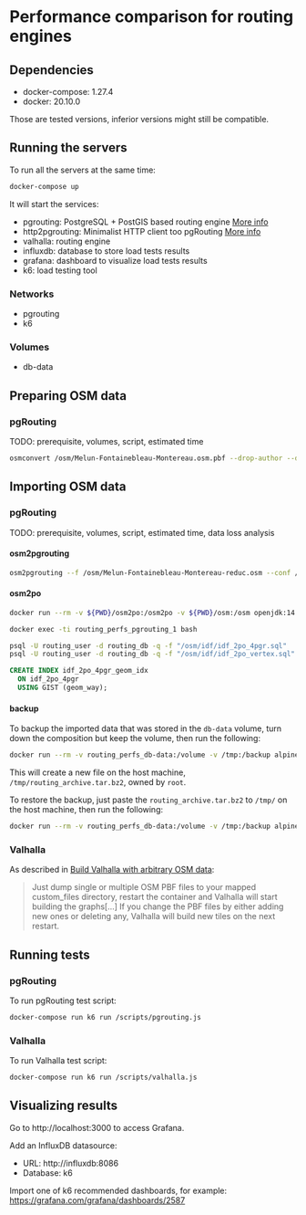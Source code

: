 # Performance comparison for routing engines

## Dependencies

- docker-compose: 1.27.4
- docker: 20.10.0

Those are tested versions, inferior versions might still be compatible.

## Running the servers

To run all the servers at the same time:

```bash
docker-compose up
```

It will start the services:

- pgrouting: PostgreSQL + PostGIS based routing engine [More info](pgrouting/README.md)
- http2pgrouting: Minimalist HTTP client too pgRouting [More info](http2pgrouting/README.md)
- valhalla: routing engine
- influxdb: database to store load tests results
- grafana: dashboard to visualize load tests results
- k6: load testing tool

### Networks

- pgrouting
- k6

### Volumes

- db-data

## Preparing OSM data

### pgRouting

TODO: prerequisite, volumes, script, estimated time

```bash
osmconvert /osm/Melun-Fontainebleau-Montereau.osm.pbf --drop-author --drop-version --out-osm -o=/osm/Melun-Fontainebleau-Montereau-reduc.osm
```

## Importing OSM data

### pgRouting

TODO: prerequisite, volumes, script, estimated time, data loss analysis

#### osm2pgrouting

```bash
osm2pgrouting --f /osm/Melun-Fontainebleau-Montereau-reduc.osm --conf /usr/local/share/osm2pgrouting/mapconfig.xml --dbname routing_db --username routing_user --clean
```

#### osm2po

```bash
docker run --rm -v ${PWD}/osm2po:/osm2po -v ${PWD}/osm:/osm openjdk:14 bash -c "cd /osm && java -Xmx16g -jar /osm2po/osm2po-core-5.3.2-signed.jar prefix=idf tileSize=x cmd=tjsp /osm/ile-de-france-latest.osm.pbf"
```

```bash
docker exec -ti routing_perfs_pgrouting_1 bash
```

```bash
psql -U routing_user -d routing_db -q -f "/osm/idf/idf_2po_4pgr.sql"
psql -U routing_user -d routing_db -q -f "/osm/idf/idf_2po_vertex.sql"
```

```sql
CREATE INDEX idf_2po_4pgr_geom_idx
  ON idf_2po_4pgr
  USING GIST (geom_way);
```

#### backup

To backup the imported data that was stored in the `db-data` volume, turn down the composition but keep the volume, then run the following:

```bash
docker run --rm -v routing_perfs_db-data:/volume -v /tmp:/backup alpine tar -cjf /backup/routing_archive.tar.bz2 -C /volume ./
```

This will create a new file on the host machine, `/tmp/routing_archive.tar.bz2`, owned by `root`.

To restore the backup, just paste the `routing_archive.tar.bz2` to `/tmp/` on the host machine, then run the following:

```bash
docker run --rm -v routing_perfs_db-data:/volume -v /tmp:/backup alpine sh -c "rm -rf /volume/{*,.*} ; tar -C /volume/ -xjf /backup/routing_archive.tar.bz2"
```

### Valhalla

As described in [Build Valhalla with arbitrary OSM data](https://github.com/gis-ops/docker-valhalla#build-valhalla-with-arbitrary-osm-data):

> Just dump single or multiple OSM PBF files to your mapped custom_files directory, restart the container and Valhalla will start building the graphs[...]
> If you change the PBF files by either adding new ones or deleting any, Valhalla will build new tiles on the next restart.

## Running tests

### pgRouting

To run pgRouting test script:

```bash
docker-compose run k6 run /scripts/pgrouting.js
```

### Valhalla

To run Valhalla test script:

```bash
docker-compose run k6 run /scripts/valhalla.js
```

## Visualizing results

Go to http://localhost:3000 to access Grafana.

Add an InfluxDB datasource:

- URL: http://influxdb:8086
- Database: k6

Import one of k6 recommended dashboards, for example: https://grafana.com/grafana/dashboards/2587
